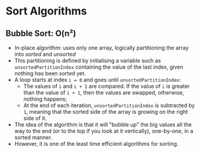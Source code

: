# Sort Algorithms

## Bubble Sort: O(n²)
- In-place algorithm: uses only one array, logically partitioning the array into *sorted* and
  *unsorted*
- This partitioning is defined by initialising a variable such as `unsortedPartitionIndex`
  containing the value of the last index, given nothing has been sorted yet.
- A loop starts at index `i = 0` and goes until `unsortedPartitionIndex`:
  - The values of `i` and `i + 1` are compared. If the value of `i` is greater than the value of
    `i + 1`, then the values are swapped, otherwise, nothing happens;
  - At the end of each iteration, `unsortedPartitionIndex` is subtracted by `1`, meaning that the
    sorted side of the array is growing on the right side of it.
- The idea of the algorithm is that it will "bubble up" the big values all the way to the end (or to
  the top if you look at it vertically), one-by-one, in a sorted manner.
- However, it is one of the least time efficient algorithms for sorting.